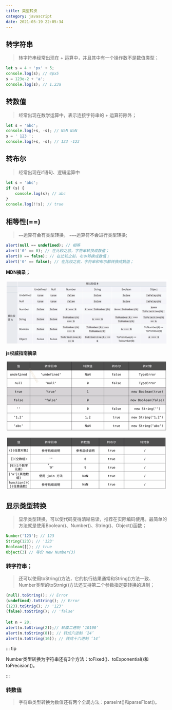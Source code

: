 ```yaml
---
title: 类型转换
category: javascript
date: 2021-05-19 22:05:34
---
```


## 转字符串

> 转字符串经常出现在 + 运算中，并且其中有一个操作数不是数值类型；

```javascript
let s = 4 + 'px' + 5;
console.log(s); // 4px5
s = 123e-2 + 'a';
console.log(s); // 1.23a
```

## 转数值

> 经常出现在数学运算中，表示连接字符串的 + 运算符除外；

```javascript
let s = 'abc';
console.log(+s, -s); // NaN NaN
s = ' 123 ';
console.log(+s, -s); // 123 -123
```

## 转布尔

> 经常出现在if语句、逻辑运算中

```javaScript
let s = 'abc';
if (s) {
    console.log(s); // abc
}
console.log(!!s); // true
```

## 相等性(==)

> `==`运算符会有类型转换， `===`运算符不会进行类型转换;

```javaScript
alert(null == undefined); // 相等
alert('0' == 0); // 在比较之前，字符串转换成数值；
alert(0 == false); // 在比较之前，布尔转换成数值；
alert('0' == false); // 在比较之前，字符串和布尔都转换成数值；
```

**MDN摘录；**

![image-20210518233400047](assets/image-20210518233400047.png)

**js权威指南摘录**

![image-20210518233502241](assets/image-20210518233502241.png)

![image-20210518233544320](assets/image-20210518233544320.png)

## 显示类型转换

> 显示类型转换，可以使代码变得清晰易读，推荐在实际编码使用。最简单的方法就是使用Boolean()、Number()、String()、Object()函数；

```javascript
Number('123'); // 123
String(123); // '123'
Boolean([]); // true
Object(3) // 等价 new Number(3)
```

### 转字符串；

> 还可以使用toString()方法，它的执行结果通常和String()方法一致、Number类型的toStrnig()方法还支持第二个参数指定要转换的进制；

```javascript
(null).toString(); // Error
(undefined).toString(); // Error
(123).toStrig(); // '123'
(false).toString(); // 'false'

let n = 20;
alert(n.toString(2));// 转成二进制 ‘10100’
alert(n.toString(8)); // 转成八进制 ‘24’
alert(n.toString(16)); // 转成十六进制 ‘14’

```

::: tip

Number类型转换为字符串还有3个方法：toFixed()、toExponential()和toPrecision()。

:::

### 转数值

> 字符串类型转换为数值还有两个全局方法：parseInt()和parseFloat()。

